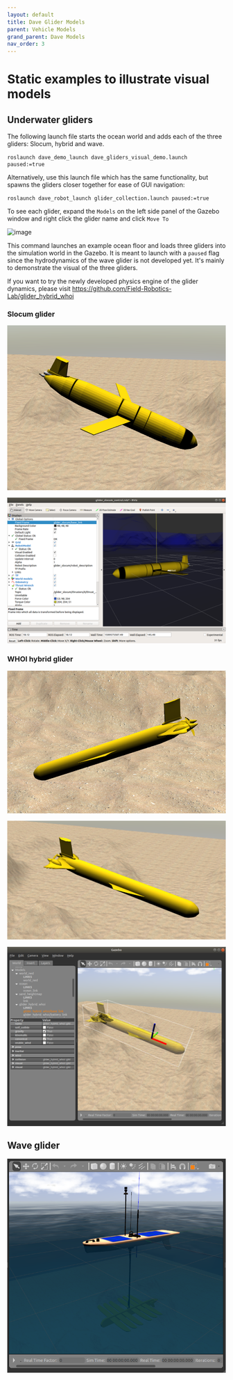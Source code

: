 ```yaml
---
layout: default
title: Dave Glider Models
parent: Vehicle Models
grand_parent: Dave Models
nav_order: 3
---
```


# Static examples to illustrate visual models

## Underwater gliders

The following launch file starts the ocean world and adds each of the three gliders: Slocum, hybrid and wave.

```
roslaunch dave_demo_launch dave_gliders_visual_demo.launch paused:=true
```

Alternatively, use this launch file which has the same functionality, but spawns the gliders closer together for ease of GUI navigation:

```
roslaunch dave_robot_launch glider_collection.launch paused:=true
```


To see each glider, expand the `Models` on the left side panel of the Gazebo window and right click the glider name and click `Move To`

![image](https://user-images.githubusercontent.com/7955120/139202251-cf9d9000-3b84-4502-bd56-912ec8eff33e.png)

This command launches an example ocean floor and loads three gliders into the simulation world in the Gazebo. It is meant to launch with a `paused` flag since the hydrodynamics of the wave glider is not developed yet. It's mainly to demonstrate the visual of the three gliders.

If you want to try the newly developed physics engine of the glider dynamics, please visit https://github.com/Field-Robotics-Lab/glider_hybrid_whoi

### Slocum glider

![slocum_gazebo](../images/slocum_gazebo.png)

![slocum_rviz](../images/slocum_rviz.png)


### WHOI hybrid glider

![hybrid_glider](../images/hybrid_glider.png)

![hybrid_glider2](../images/hybrid_glider2.png)

![hybrid_glider_frames](../images/hybrid_glider_frames.png)


## Wave glider

![wave_glider](../images/wave_glider.png)



